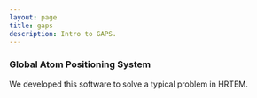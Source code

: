 ```yaml
---
layout: page
title: gaps
description: Intro to GAPS.
---
```

### Global Atom Positioning System

We developed this software to solve a typical problem in HRTEM.


